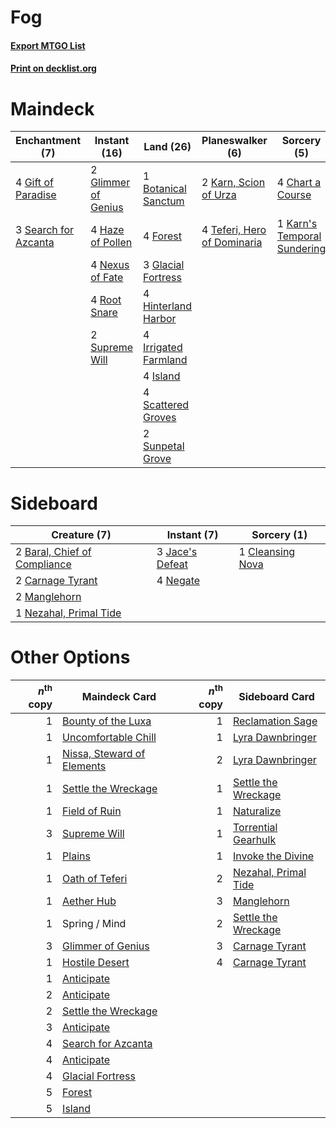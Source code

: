 # Fog

#### [Export MTGO List](../collection/Fog/Fog.txt)
#### [Print on decklist.org](http://decklist.org/?deckmain=1%09Botanical%20Sanctum%0A4%09Chart%20a%20Course%0A4%09Forest%0A4%09Gift%20of%20Paradise%0A3%09Glacial%20Fortress%0A2%09Glimmer%20of%20Genius%0A4%09Haze%20of%20Pollen%0A4%09Hinterland%20Harbor%0A4%09Irrigated%20Farmland%0A4%09Island%0A1%09Karn's%20Temporal%20Sundering%0A2%09Karn,%20Scion%20of%20Urza%0A4%09Nexus%20of%20Fate%0A4%09Root%20Snare%0A4%09Scattered%20Groves%0A3%09Search%20for%20Azcanta%0A2%09Sunpetal%20Grove%0A2%09Supreme%20Will%0A4%09Teferi,%20Hero%20of%20Dominaria&deckside=2%09Baral,%20Chief%20of%20Compliance%0A2%09Carnage%20Tyrant%0A1%09Cleansing%20Nova%0A3%09Jace's%20Defeat%0A2%09Manglehorn%0A4%09Negate%0A1%09Nezahal,%20Primal%20Tide)
# Maindeck

|                                        Enchantment (7)                                        |                                         Instant (16)                                         |                                           Land (26)                                           |                                           Planeswalker (6)                                           |                                             Sorcery (5)                                              |
|-----------------------------------------------------------------------------------------------|----------------------------------------------------------------------------------------------|-----------------------------------------------------------------------------------------------|------------------------------------------------------------------------------------------------------|------------------------------------------------------------------------------------------------------|
|4 [Gift of Paradise](http://gatherer.wizards.com/Pages/Card/Details.aspx?multiverseid=447320)  |2 [Glimmer of Genius](http://gatherer.wizards.com/Pages/Card/Details.aspx?multiverseid=417622)|1 [Botanical Sanctum](http://gatherer.wizards.com/Pages/Card/Details.aspx?multiverseid=417817) |2 [Karn, Scion of Urza](http://gatherer.wizards.com/Pages/Card/Details.aspx?multiverseid=442889)      |4 [Chart a Course](http://gatherer.wizards.com/Pages/Card/Details.aspx?multiverseid=435200)           |
|3 [Search for Azcanta](http://gatherer.wizards.com/Pages/Card/Details.aspx?multiverseid=435226)|4 [Haze of Pollen](http://gatherer.wizards.com/Pages/Card/Details.aspx?multiverseid=426873)   |4 [Forest](http://gatherer.wizards.com/Pages/Card/Details.aspx?multiverseid=439605)            |4 [Teferi, Hero of Dominaria](http://gatherer.wizards.com/Pages/Card/Details.aspx?multiverseid=443095)|1 [Karn's Temporal Sundering](http://gatherer.wizards.com/Pages/Card/Details.aspx?multiverseid=442943)|
|                                                                                               |4 [Nexus of Fate](http://gatherer.wizards.com/Pages/Card/Details.aspx?multiverseid=450253)    |3 [Glacial Fortress](http://gatherer.wizards.com/Pages/Card/Details.aspx?multiverseid=435416)  |                                                                                                      |                                                                                                      |
|                                                                                               |4 [Root Snare](http://gatherer.wizards.com/Pages/Card/Details.aspx?multiverseid=447335)       |4 [Hinterland Harbor](http://gatherer.wizards.com/Pages/Card/Details.aspx?multiverseid=241988) |                                                                                                      |                                                                                                      |
|                                                                                               |2 [Supreme Will](http://gatherer.wizards.com/Pages/Card/Details.aspx?multiverseid=430738)     |4 [Irrigated Farmland](http://gatherer.wizards.com/Pages/Card/Details.aspx?multiverseid=426947)|                                                                                                      |                                                                                                      |
|                                                                                               |                                                                                              |4 [Island](http://gatherer.wizards.com/Pages/Card/Details.aspx?multiverseid=439602)            |                                                                                                      |                                                                                                      |
|                                                                                               |                                                                                              |4 [Scattered Groves](http://gatherer.wizards.com/Pages/Card/Details.aspx?multiverseid=426949)  |                                                                                                      |                                                                                                      |
|                                                                                               |                                                                                              |2 [Sunpetal Grove](http://gatherer.wizards.com/Pages/Card/Details.aspx?multiverseid=420946)    |                                                                                                      |                                                                                                      |


# Sideboard

|                                             Creature (7)                                              |                                       Instant (7)                                        |                                        Sorcery (1)                                        |
|-------------------------------------------------------------------------------------------------------|------------------------------------------------------------------------------------------|-------------------------------------------------------------------------------------------|
|2 [Baral, Chief of Compliance](http://gatherer.wizards.com/Pages/Card/Details.aspx?multiverseid=423695)|3 [Jace's Defeat](http://gatherer.wizards.com/Pages/Card/Details.aspx?multiverseid=430727)|1 [Cleansing Nova](http://gatherer.wizards.com/Pages/Card/Details.aspx?multiverseid=447145)|
|2 [Carnage Tyrant](http://gatherer.wizards.com/Pages/Card/Details.aspx?multiverseid=435334)            |4 [Negate](http://gatherer.wizards.com/Pages/Card/Details.aspx?multiverseid=447135)       |                                                                                           |
|2 [Manglehorn](http://gatherer.wizards.com/Pages/Card/Details.aspx?multiverseid=426877)                |                                                                                          |                                                                                           |
|1 [Nezahal, Primal Tide](http://gatherer.wizards.com/Pages/Card/Details.aspx?multiverseid=439702)      |                                                                                          |                                                                                           |


# Other Options

|*n*<sup>th</sup> copy|                                            Maindeck Card                                            |*n*<sup>th</sup> copy|                                        Sideboard Card                                         |
|--------------------:|-----------------------------------------------------------------------------------------------------|--------------------:|-----------------------------------------------------------------------------------------------|
|                    1|[Bounty of the Luxa](http://gatherer.wizards.com/Pages/Card/Details.aspx?multiverseid=426898)        |                    1|[Reclamation Sage](http://gatherer.wizards.com/Pages/Card/Details.aspx?multiverseid=430359)    |
|                    1|[Uncomfortable Chill](http://gatherer.wizards.com/Pages/Card/Details.aspx?multiverseid=447218)       |                    1|[Lyra Dawnbringer](http://gatherer.wizards.com/Pages/Card/Details.aspx?multiverseid=442914)    |
|                    1|[Nissa, Steward of Elements](http://gatherer.wizards.com/Pages/Card/Details.aspx?multiverseid=426906)|                    2|[Lyra Dawnbringer](http://gatherer.wizards.com/Pages/Card/Details.aspx?multiverseid=442914)    |
|                    1|[Settle the Wreckage](http://gatherer.wizards.com/Pages/Card/Details.aspx?multiverseid=435186)       |                    1|[Settle the Wreckage](http://gatherer.wizards.com/Pages/Card/Details.aspx?multiverseid=435186) |
|                    1|[Field of Ruin](http://gatherer.wizards.com/Pages/Card/Details.aspx?multiverseid=435415)             |                    1|[Naturalize](http://gatherer.wizards.com/Pages/Card/Details.aspx?multiverseid=442755)          |
|                    3|[Supreme Will](http://gatherer.wizards.com/Pages/Card/Details.aspx?multiverseid=430738)              |                    1|[Torrential Gearhulk](http://gatherer.wizards.com/Pages/Card/Details.aspx?multiverseid=420589) |
|                    1|[Plains](http://gatherer.wizards.com/Pages/Card/Details.aspx?multiverseid=439601)                    |                    1|[Invoke the Divine](http://gatherer.wizards.com/Pages/Card/Details.aspx?multiverseid=447152)   |
|                    1|[Oath of Teferi](http://gatherer.wizards.com/Pages/Card/Details.aspx?multiverseid=443088)            |                    2|[Nezahal, Primal Tide](http://gatherer.wizards.com/Pages/Card/Details.aspx?multiverseid=439702)|
|                    1|[Aether Hub](http://gatherer.wizards.com/Pages/Card/Details.aspx?multiverseid=417815)                |                    3|[Manglehorn](http://gatherer.wizards.com/Pages/Card/Details.aspx?multiverseid=426877)          |
|                    1|Spring / Mind                                                                                        |                    2|[Settle the Wreckage](http://gatherer.wizards.com/Pages/Card/Details.aspx?multiverseid=435186) |
|                    3|[Glimmer of Genius](http://gatherer.wizards.com/Pages/Card/Details.aspx?multiverseid=417622)         |                    3|[Carnage Tyrant](http://gatherer.wizards.com/Pages/Card/Details.aspx?multiverseid=435334)      |
|                    1|[Hostile Desert](http://gatherer.wizards.com/Pages/Card/Details.aspx?multiverseid=430867)            |                    4|[Carnage Tyrant](http://gatherer.wizards.com/Pages/Card/Details.aspx?multiverseid=435334)      |
|                    1|[Anticipate](http://gatherer.wizards.com/Pages/Card/Details.aspx?multiverseid=447180)                |                     |                                                                                               |
|                    2|[Anticipate](http://gatherer.wizards.com/Pages/Card/Details.aspx?multiverseid=447180)                |                     |                                                                                               |
|                    2|[Settle the Wreckage](http://gatherer.wizards.com/Pages/Card/Details.aspx?multiverseid=435186)       |                     |                                                                                               |
|                    3|[Anticipate](http://gatherer.wizards.com/Pages/Card/Details.aspx?multiverseid=447180)                |                     |                                                                                               |
|                    4|[Search for Azcanta](http://gatherer.wizards.com/Pages/Card/Details.aspx?multiverseid=435226)        |                     |                                                                                               |
|                    4|[Anticipate](http://gatherer.wizards.com/Pages/Card/Details.aspx?multiverseid=447180)                |                     |                                                                                               |
|                    4|[Glacial Fortress](http://gatherer.wizards.com/Pages/Card/Details.aspx?multiverseid=435416)          |                     |                                                                                               |
|                    5|[Forest](http://gatherer.wizards.com/Pages/Card/Details.aspx?multiverseid=439605)                    |                     |                                                                                               |
|                    5|[Island](http://gatherer.wizards.com/Pages/Card/Details.aspx?multiverseid=439602)                    |                     |                                                                                               |

